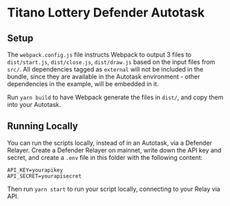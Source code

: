 # Titano Lottery Defender Autotask

## Setup

The `webpack.config.js` file instructs Webpack to output 3 files to `dist/start.js`, `dist/close.js`, `dist/draw.js` based on the input files from `src/`. All dependencies tagged as `external` will not be included in the bundle, since they are available in the Autotask environment - other dependencies in the example, will be embedded in it.

Run `yarn build` to have Webpack generate the files in `dist/`, and copy them into your Autotask.

## Running Locally

You can run the scripts locally, instead of in an Autotask, via a Defender Relayer. Create a Defender Relayer on mainnet, write down the API key and secret, and create a `.env` file in this folder with the following content:

```
API_KEY=yourapikey
API_SECRET=yourapisecret
```

Then run `yarn start` to run your script locally, connecting to your Relay via API.
